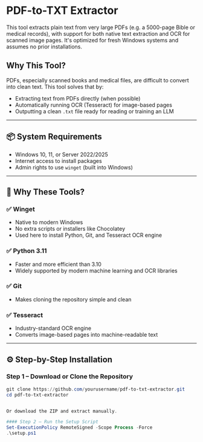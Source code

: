 # PDF-to-TXT Extractor

This tool extracts plain text from very large PDFs (e.g. a 5000-page Bible or medical records), with support for both native text extraction and OCR for scanned image pages. It's optimized for fresh Windows systems and assumes no prior installations.

## Why This Tool?

PDFs, especially scanned books and medical files, are difficult to convert into clean text. This tool solves that by:
- Extracting text from PDFs directly (when possible)
- Automatically running OCR (Tesseract) for image-based pages
- Outputting a clean `.txt` file ready for reading or training an LLM

---

## 📦 System Requirements

- Windows 10, 11, or Server 2022/2025
- Internet access to install packages
- Admin rights to use `winget` (built into Windows)

---

## 🔧 Why These Tools?

### ✅ Winget
- Native to modern Windows
- No extra scripts or installers like Chocolatey
- Used here to install Python, Git, and Tesseract OCR engine

### ✅ Python 3.11
- Faster and more efficient than 3.10
- Widely supported by modern machine learning and OCR libraries

### ✅ Git
- Makes cloning the repository simple and clean

### ✅ Tesseract
- Industry-standard OCR engine
- Converts image-based pages into machine-readable text

---

## ⚙️ Step-by-Step Installation

### Step 1 – Download or Clone the Repository

```powershell
git clone https://github.com/yourusername/pdf-to-txt-extractor.git
cd pdf-to-txt-extractor


Or download the ZIP and extract manually.

#### Step 2 – Run the Setup Script
Set-ExecutionPolicy RemoteSigned -Scope Process -Force
.\setup.ps1
